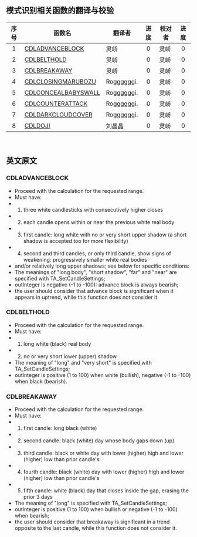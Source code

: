 ## 模式识别相关函数的翻译与校验

|序号|函数名|翻译者|进度|校对者|进度|
|:---:|-----|----|:----:|----|:----:|
|1|[CDLADVANCEBLOCK](CDLADVANCEBLOCK.md) |灵峤|0|灵峤|0| 
|2|[CDLBELTHOLD](CDLBELTHOLD.md) |灵峤|0|灵峤|0| 
|3|[CDLBREAKAWAY](CDLBREAKAWAY.md) |灵峤|0|灵峤|0| 
|4|[CDLCLOSINGMARUBOZU](CDLCLOSINGMARUBOZU.md) |Roggggggi.|0|灵峤|0| 
|5|[CDLCONCEALBABYSWALL](CDLCONCEALBABYSWALL.md) |Roggggggi.|0|灵峤|0| 
|6|[CDLCOUNTERATTACK](CDLCOUNTERATTACK.md) |Roggggggi.|0|灵峤|0| 
|7|[CDLDARKCLOUDCOVER](CDLDARKCLOUDCOVER.md) |Roggggggi.|0|灵峤|0| 
|8|[CDLDOJI](CDLDOJI.md) |刘晶晶|0|灵峤|0| 
<br>

## 英文原文

### CDLADVANCEBLOCK
* Proceed with the calculation for the requested range.
* Must have:
* 1. three white candlesticks with consecutively higher closes
* 2. each candle opens within or near the previous white real body 
* 3. first candle: long white with no or very short upper shadow (a short shadow is accepted too for more flexibility)
* 4. second and third candles, or only third candle, show signs of weakening: progressively smaller white real bodies 
* and/or relatively long upper shadows; see below for specific conditions:
* The meanings of "long body", "short shadow", "far" and "near" are specified with TA_SetCandleSettings;
* outInteger is negative (-1 to -100): advance block is always bearish;
* the user should consider that advance block is significant when it appears in uptrend, while this function does not consider it.

### CDLBELTHOLD
* Proceed with the calculation for the requested range.
* Must have:
* 1. long white (black) real body
* 2. no or very short lower (upper) shadow
* The meaning of "long" and "very short" is specified with TA_SetCandleSettings;
* outInteger is positive (1 to 100) when white (bullish), negative (-1 to -100) when black (bearish).

### CDLBREAKAWAY
* Proceed with the calculation for the requested range.
* Must have:
* 1. first candle: long black (white)
* 2. second candle: black (white) day whose body gaps down (up)
* 3. third candle: black or white day with lower (higher) high and lower (higher) low than prior candle's
* 4. fourth candle: black (white) day with lower (higher) high and lower (higher) low than prior candle's
* 5. fifth candle: white (black) day that closes inside the gap, erasing the prior 3 days
* The meaning of "long" is specified with TA_SetCandleSettings;
* outInteger is positive (1 to 100) when bullish or negative (-1 to -100) when bearish;
* the user should consider that breakaway is significant in a trend opposite to the last candle, while this function does not consider it.

